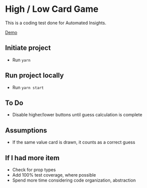 # High / Low Card Game
This is a coding test done for Automated Insights.

[Demo](https://cardgame.allureprojects.com/)

## Initiate project
- Run `yarn`

## Run project locally
- Run `yarn start`

## To Do
- Disable higher/lower buttons until guess calculation is complete

## Assumptions
- If the same value card is drawn, it counts as a correct guess

## If I had more item
- Check for prop types
- Add 100% test coverage, where possible
- Spend more time considering code organization, abstraction
